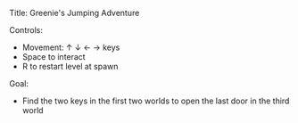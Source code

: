 Title: Greenie's Jumping Adventure

Controls:
- Movement: ↑ ↓ ← → keys
- Space to interact
- R to restart level at spawn

Goal:
- Find the two keys in the first two worlds to open the last door in the third world
